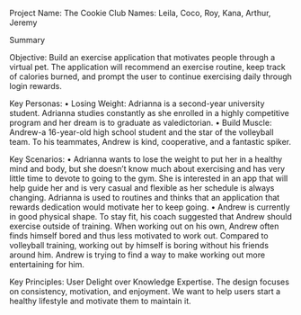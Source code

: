 Project Name: The Cookie Club
Names: Leila, Coco, Roy, Kana, Arthur, Jeremy

Summary

Objective: Build an exercise application that motivates people through a virtual pet. The application will 
recommend an exercise routine, keep track of calories burned, and prompt the user to continue exercising 
daily through login rewards.

Key Personas:
•	Losing Weight: Adrianna is a second-year university student. Adrianna studies constantly as she 
        enrolled in a highly competitive program and her dream is to graduate as valedictorian. 
•	Build Muscle: Andrew-a 16-year-old high school student and the star of the volleyball team. To 
        his teammates, Andrew is kind, cooperative, and a fantastic spiker.

Key Scenarios:
•	Adrianna wants to lose the weight to put her in a healthy mind and body, but she doesn’t know 
        much about exercising and has very little time to devote to going to the gym. She is interested 
        in an app that will help guide her and is very casual and flexible as her schedule is always 
        changing. Adrianna is used to routines and thinks that an application that rewards dedication 
        would motivate her to keep going.
•	Andrew is currently in good physical shape. To stay fit, his coach suggested that Andrew should 
        exercise outside of training. When working out on his own, Andrew often finds himself bored and 
        thus less motivated to work out. Compared to volleyball training, working out by himself is 
        boring without his friends around him. Andrew is trying to find a way to make working out more 
        entertaining for him.   

Key Principles: User Delight over Knowledge Expertise. The design focuses on consistency, motivation, 
and enjoyment. We want to help users start a healthy lifestyle and motivate them to maintain it.

